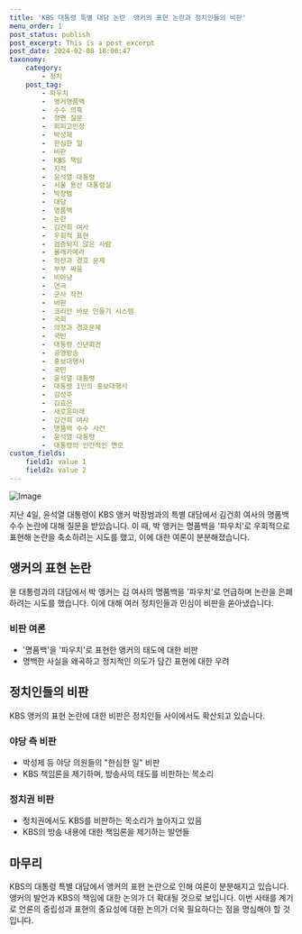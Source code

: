 ```yaml
---
title: 'KBS 대통령 특별 대담 논란  앵커의 표현 논란과 정치인들의 비판'
menu_order: 1
post_status: publish
post_excerpt: This is a post excerpt
post_date: 2024-02-08 18:06:47
taxonomy:
    category:
        - 정치
    post_tag:
        - 파우치
        -  앵커명품백
        -  수수 의혹
        -  정면 질문
        -  회피고민정
        -  박성제
        -  한심한 일
        -  비판
        -  KBS 책임
        -  지적
        -  윤석열 대통령
        -  서울 용산 대통령실
        -  박장범
        -  대담
        -  명품백
        -  논란
        -  김건희 여사
        -  우회적 표현
        -  검증되지 않은 사람
        -  몰래카메라
        -  의전과 경호 문제
        -  부부 싸움
        -  비아냥
        -  연극
        -  군사 작전
        -  비판
        -  코리안 바보 만들기 시스템
        -  국회
        -  의정과 경호문제
        -  국민
        -  대통령 신년회견
        -  공영방송
        -  홍보대행사
        -  국민
        -  윤석열 대통령
        -  대통령 1인의 홍보대행사
        -  김성주
        -  김효은
        -  새로운미래
        -  김건희 여사
        -  명품백 수수 사건
        -  윤석열 대통령
        -  대통령의 인간적인 면모
custom_fields:
    field1: value 1
    field2: value 2
---
```


![Image](https://imgnews.pstatic.net/image/469/2024/02/08/0000784651_001_20240208153501652.jpg?type=w647)

지난 4일, 윤석열 대통령이 KBS 앵커 박장범과의 특별 대담에서 김건희 여사의 명품백 수수 논란에 대해 질문을 받았습니다. 이 때, 박 앵커는 명품백을 '파우치'로 우회적으로 표현해 논란을 축소하려는 시도를 했고, 이에 대한 여론이 분분해졌습니다.
## 앵커의 표현 논란
윤 대통령과의 대담에서 박 앵커는 김 여사의 명품백을 '파우치'로 언급하며 논란을 은폐하려는 시도를 했습니다. 이에 대해 여러 정치인들과 민심이 비판을 쏟아냈습니다.
  
### 비판 여론
- '명품백'을 '파우치'로 표현한 앵커의 태도에 대한 비판
- 명백한 사실을 왜곡하고 정치적인 의도가 담긴 표현에 대한 우려
## 정치인들의 비판
KBS 앵커의 표현 논란에 대한 비판은 정치인들 사이에서도 확산되고 있습니다.
### 야당 측 비판
- 박성제 등 야당 의원들의 "한심한 일" 비판
- KBS 책임론을 제기하며, 방송사의 태도를 비판하는 목소리
### 정치권 비판
- 정치권에서도 KBS를 비판하는 목소리가 높아지고 있음
- KBS의 방송 내용에 대한 책임론을 제기하는 발언들
## 마무리
KBS의 대통령 특별 대담에서 앵커의 표현 논란으로 인해 여론이 분분해지고 있습니다. 앵커의 발언과 KBS의 책임에 대한 논의가 더 확대될 것으로 보입니다. 이번 사태를 계기로 언론의 중립성과 표현의 중요성에 대한 논의가 더욱 필요하다는 점을 명심해야 할 것입니다.
